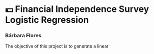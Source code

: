 # 💵  Financial Independence Survey Logistic Regression
### Bárbara Flores


The objective of this project is to generate a linear
